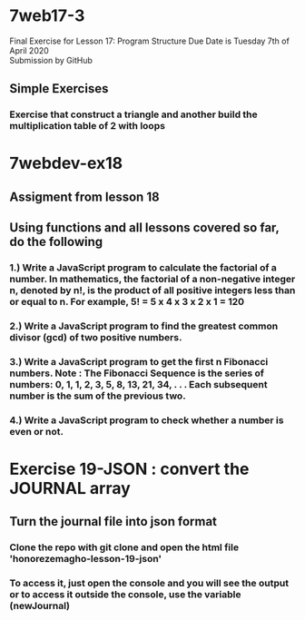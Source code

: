 # 7web17-3

Final Exercise for Lesson 17: Program Structure 
Due Date is Tuesday 7th of April 2020  
Submission by GitHub

## Simple Exercises

### Exercise that construct a triangle and another build the multiplication table of 2  with loops


# 7webdev-ex18

## Assigment from lesson 18

## Using functions and all lessons covered so far, do the following

### 1.) Write a JavaScript program to calculate the factorial of a number. In mathematics, the factorial of a non-negative integer n, denoted by n!, is the product of all positive integers less than or equal to n. For example, 5! = 5 x 4 x 3 x 2 x 1 = 120

### 2.) Write a JavaScript program to find the greatest common divisor (gcd) of two positive numbers.

### 3.) Write a JavaScript program to get the first n Fibonacci numbers. Note : The Fibonacci Sequence is the series of numbers: 0, 1, 1, 2, 3, 5, 8, 13, 21, 34, . . . Each subsequent number is the sum of the previous two.

### 4.) Write a JavaScript program to check whether a number is even or not.


# Exercise 19-JSON : convert the JOURNAL array

## Turn the journal file into json format

### Clone the repo with git clone  and open the html file 'honorezemagho-lesson-19-json'

### To access it, just open the console and you will see the output or to access it outside the console, use the variable (newJournal)
